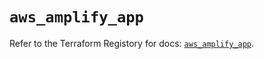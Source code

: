 # `aws_amplify_app`

Refer to the Terraform Registory for docs: [`aws_amplify_app`](https://registry.terraform.io/providers/hashicorp/aws/5.27.0/docs/resources/amplify_app).
